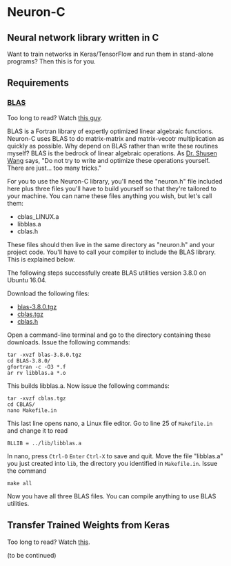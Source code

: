 # Neuron-C
## Neural network library written in C

Want to train networks in Keras/TensorFlow and run them in stand-alone programs? Then this is for you.

## Requirements
### [BLAS](http://www.netlib.org/blas/)

Too long to read? Watch [this guy](https://www.youtube.com/watch?v=fiNG_Btbx0g).

BLAS is a Fortran library of expertly optimized linear algebraic functions. Neuron-C uses BLAS to do matrix-matrix and matrix-vecotr multiplication as quickly as possible. Why depend on BLAS rather than write these routines myself? BLAS is the bedrock of linear algebraic operations. As [Dr. Shusen Wang](http://wangshusen.github.io/) says, "Do not try to write and optimize these operations yourself. There are just... too many tricks."

For you to use the Neuron-C library, you'll need the "neuron.h" file included here plus three files you'll have to build yourself so that they're tailored to your machine. You can name these files anything you wish, but let's call them:
* cblas_LINUX.a
* libblas.a
* cblas.h

These files should then live in the same directory as "neuron.h" and your project code. You'll have to call your compiler to include the BLAS library. This is explained below.

The following steps successfully create BLAS utilities version 3.8.0 on Ubuntu 16.04.

Download the following files:
* [blas-3.8.0.tgz](http://www.netlib.org/blas/blas-3.8.0.tgz)
* [cblas.tgz](http://www.netlib.org/blas/blast-forum/cblas.tgz)
* [cblas.h](http://www.netlib.org/blas/cblas.h)

Open a command-line terminal and go to the directory containing these downloads. Issue the following commands:
```
tar -xvzf blas-3.8.0.tgz
cd BLAS-3.8.0/
gfortran -c -O3 *.f
ar rv libblas.a *.o
```
This builds libblas.a. Now issue the following commands:
```
tar -xvzf cblas.tgz
cd CBLAS/
nano Makefile.in
```
This last line opens nano, a Linux file editor. Go to line 25 of `Makefile.in` and change it to read
```
BLLIB = ../lib/libblas.a
```
In nano, press `Ctrl-O` `Enter` `Ctrl-X` to save and quit.
Move the file "libblas.a" you just created into `lib`, the directory you identified in `Makefile.in`.
Issue the command
```
make all
```
Now you have all three BLAS files. You can compile anything to use BLAS utilities.

## Transfer Trained Weights from Keras

Too long to read? Watch [this]().

(to be continued)
